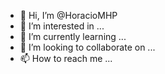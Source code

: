 - 👋 Hi, I’m @HoracioMHP
- 👀 I’m interested in ...
- 🌱 I’m currently learning ...
- 💞️ I’m looking to collaborate on ...
- 📫 How to reach me ...

<!---
HoracioMHP/HoracioMHP is a ✨ special ✨ repository because its `README.md` (this file) appears on your GitHub profile.
You can click the Preview link to take a look at your changes.
--->
